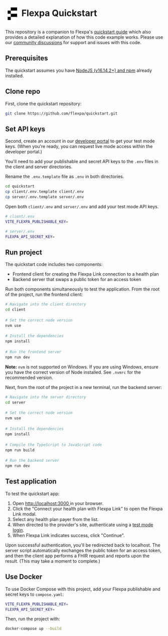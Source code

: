 # <img src="./flexpa_logo.png" height="60px" align="center" alt="Flexpa logo"> Flexpa Quickstart

This repository is a companion to Flexpa's [quickstart guide](https://www.flexpa.com/docs/guides/quickstart) which also provides a detailed explanation of how this code example works.
Please use our [community discussions](https://github.com/flexpa/community/discussions) for support and issues with this code.

## Prerequisites

The quickstart assumes you have [NodeJS (v16.14.2+) and npm](https://docs.npmjs.com/downloading-and-installing-node-js-and-npm) already installed.

## Clone repo

First, clone the quickstart repository:

```bash
git clone https://github.com/flexpa/quickstart.git
```

## Set API keys

Second, create an account in our [developer portal](https://portal.flexpa.com/) to get your test mode keys. (When you're ready, you can request live mode access within the developer portal.)

You'll need to add your publishable and secret API keys to the `.env` files in the client and server directories.

Rename the `.env.template` file as `.env` in both directories.

```bash 
cd quickstart
cp client/.env.template client/.env 
cp server/.env.template server/.env 
```

Open both `client/.env` and `server/.env` and add your test mode API keys.

```bash
# client/.env
VITE_FLEXPA_PUBLISHABLE_KEY=
```

```bash
# server/.env
FLEXPA_API_SECRET_KEY=
```

## Run project

The quickstart code includes two components:
* Frontend client for creating the Flexpa Link connection to a health plan
* Backend server that swaps a public token for an access token 

Run both components simultaneously to test the application. From the root of the project, run the frontend client:

```bash
# Navigate into the client directory
cd client

# Set the correct node version
nvm use

# Install the dependencies
npm install

# Run the frontend server
npm run dev
```

**Note:** `nvm` is not supported on Windows. If you are using Windows, ensure you have the correct version of Node installed. See `.nvmrc` for the recommended version.

Next, from the root of the project in a new terminal, run the backend server:

```bash
# Navigate into the server directory
cd server

# Set the correct node version
nvm use

# Install the dependencies
npm install

# Compile the TypeScript to JavaScript code
npm run build

# Run the backend server
npm run dev
```

## Test application

To test the quickstart app: 

1. Open <a href="http://localhost:3000" target="_blank">http://localhost:3000 </a> in your browser.
1. Click the "Connect your health plan with Flexpa Link" to open the Flexpa Link modal.
1. Select any health plan payer from the list.
1. When directed to the provider's site, authenticate using a <a href="https://www.flexpa.com/docs/getting-started/test-mode#test-mode-logins" target="_blank">test mode login</a>.
1. When Flexpa Link indicates success, click "Continue".

Upon successful authentication, you'll be redirected back to localhost. The server script automatically exchanges the public token for an access token, and then the client app performs a FHIR request and reports upon the result. (This may take a moment to complete.)

## Use Docker

To use Docker Compose with this project, add your Flexpa publishable and secret keys to `compose.yaml`:

```bash
VITE_FLEXPA_PUBLISHABLE_KEY=
FLEXPA_API_SECRET_KEY=
```

Then, run the project with:

```bash
docker-compose up --build
```
